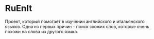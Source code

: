 # RuEnIt
Проект, который помогает в изучении английского и итальянского языков. Одна из первых причин - поиск схожих слов, которые очень похожи на слова из другого языка. 

